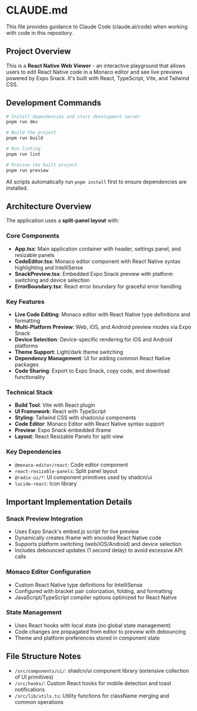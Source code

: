 # CLAUDE.md

This file provides guidance to Claude Code (claude.ai/code) when working with code in this repository.

## Project Overview

This is a **React Native Web Viewer** - an interactive playground that allows users to edit React Native code in a Monaco editor and see live previews powered by Expo Snack. It's built with React, TypeScript, Vite, and Tailwind CSS.

## Development Commands

```bash
# Install dependencies and start development server
pnpm run dev

# Build the project
pnpm run build

# Run linting
pnpm run lint

# Preview the built project
pnpm run preview
```

All scripts automatically run `pnpm install` first to ensure dependencies are installed.

## Architecture Overview

The application uses a **split-panel layout** with:

### Core Components
- **App.tsx**: Main application container with header, settings panel, and resizable panels
- **CodeEditor.tsx**: Monaco editor component with React Native syntax highlighting and IntelliSense
- **SnackPreview.tsx**: Embedded Expo Snack preview with platform switching and device selection
- **ErrorBoundary.tsx**: React error boundary for graceful error handling

### Key Features
- **Live Code Editing**: Monaco editor with React Native type definitions and formatting
- **Multi-Platform Preview**: Web, iOS, and Android preview modes via Expo Snack
- **Device Selection**: Device-specific rendering for iOS and Android platforms
- **Theme Support**: Light/dark theme switching
- **Dependency Management**: UI for adding common React Native packages
- **Code Sharing**: Export to Expo Snack, copy code, and download functionality

### Technical Stack
- **Build Tool**: Vite with React plugin
- **UI Framework**: React with TypeScript
- **Styling**: Tailwind CSS with shadcn/ui components
- **Code Editor**: Monaco Editor with React Native syntax support
- **Preview**: Expo Snack embedded iframe
- **Layout**: React Resizable Panels for split view

### Key Dependencies
- `@monaco-editor/react`: Code editor component
- `react-resizable-panels`: Split panel layout
- `@radix-ui/*`: UI component primitives used by shadcn/ui
- `lucide-react`: Icon library

## Important Implementation Details

### Snack Preview Integration
- Uses Expo Snack's embed.js script for live preview
- Dynamically creates iframe with encoded React Native code
- Supports platform switching (web/iOS/Android) and device selection
- Includes debounced updates (1 second delay) to avoid excessive API calls

### Monaco Editor Configuration
- Custom React Native type definitions for IntelliSense
- Configured with bracket pair colorization, folding, and formatting
- JavaScript/TypeScript compiler options optimized for React Native

### State Management
- Uses React hooks with local state (no global state management)
- Code changes are propagated from editor to preview with debouncing
- Theme and platform preferences stored in component state

## File Structure Notes
- `/src/components/ui/`: shadcn/ui component library (extensive collection of UI primitives)
- `/src/hooks/`: Custom React hooks for mobile detection and toast notifications
- `/src/lib/utils.ts`: Utility functions for className merging and common operations